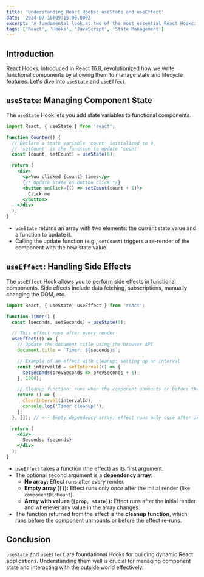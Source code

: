 ```yaml
---
title: 'Understanding React Hooks: useState and useEffect'
date: '2024-07-10T09:15:00.000Z'
excerpt: 'A fundamental look at two of the most essential React Hooks: useState for managing component state and useEffect for handling side effects.'
tags: ['React', 'Hooks', 'JavaScript', 'State Management']
---
```


## Introduction

React Hooks, introduced in React 16.8, revolutionized how we write functional components by allowing them to manage state and lifecycle features. Let's dive into `useState` and `useEffect`.

## `useState`: Managing Component State

The `useState` Hook lets you add state variables to functional components.

```jsx
import React, { useState } from 'react';

function Counter() {
  // Declare a state variable 'count' initialized to 0
  // 'setCount' is the function to update 'count'
  const [count, setCount] = useState(0);

  return (
    <div>
      <p>You clicked {count} times</p>
      {/* Update state on button click */}
      <button onClick={() => setCount(count + 1)}>
        Click me
      </button>
    </div>
  );
}
```

- `useState` returns an array with two elements: the current state value and a function to update it.
- Calling the update function (e.g., `setCount`) triggers a re-render of the component with the new state value.

## `useEffect`: Handling Side Effects

The `useEffect` Hook allows you to perform side effects in functional components. Side effects include data fetching, subscriptions, manually changing the DOM, etc.

```jsx
import React, { useState, useEffect } from 'react';

function Timer() {
  const [seconds, setSeconds] = useState(0);

  // This effect runs after every render
  useEffect(() => {
    // Update the document title using the browser API
    document.title = `Timer: ${seconds}s`;

    // Example of an effect with cleanup: setting up an interval
    const intervalId = setInterval(() => {
      setSeconds(prevSeconds => prevSeconds + 1);
    }, 1000);

    // Cleanup function: runs when the component unmounts or before the effect runs again
    return () => {
      clearInterval(intervalId);
      console.log('Timer cleanup!');
    };
  }, []); // <-- Empty dependency array: effect runs only once after initial render

  return (
    <div>
      Seconds: {seconds}
    </div>
  );
}
```

- `useEffect` takes a function (the effect) as its first argument.
- The optional second argument is a **dependency array**:
    - **No array:** Effect runs after *every* render.
    - **Empty array (`[]`):** Effect runs only *once* after the initial render (like `componentDidMount`).
    - **Array with values (`[prop, state]`):** Effect runs after the initial render and whenever any value in the array changes.
- The function returned from the effect is the **cleanup function**, which runs before the component unmounts or before the effect re-runs.

## Conclusion

`useState` and `useEffect` are foundational Hooks for building dynamic React applications. Understanding them well is crucial for managing component state and interacting with the outside world effectively.
